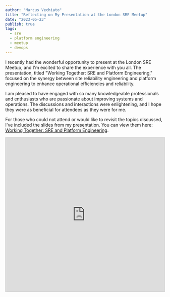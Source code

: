 ```yaml
---
author: "Marcus Vechiato"
title: "Reflecting on My Presentation at the London SRE Meetup"
date: "2023-05-23"
publish: true
tags: 
  - sre
  - platform engineering
  - meetup
  - devops
--- 
```


I recently had the wonderful opportunity to present at the London SRE Meetup, and I'm excited to share the experience with you all. The presentation, titled "Working Together: SRE and Platform Engineering," focused on the synergy between site reliability engineering and platform engineering to enhance operational efficiencies and reliability.

I am pleased to have engaged with so many knowledgeable professionals and enthusiasts who are passionate about improving systems and operations. The discussions and interactions were enlightening, and I hope they were as beneficial for attendees as they were for me.

For those who could not attend or would like to revisit the topics discussed, I've included the slides from my presentation. You can view them here: [Working Together: SRE and Platform Engineering](https://www.slideshare.net/slideshow/working-together-sre-platform-engineering/268598286).

<iframe src="https://www.slideshare.net/slideshow/embed_code/key/7iY7QuurYonvJ?startSlide=1" width="597" height="486" frameborder="0"   marginwidth="0" marginheight="0" scrolling="no" style="border:1px solid #CCC; border-width:1px;   margin-bottom:5px;max-width: 100%;" allowfullscreen></iframe>


